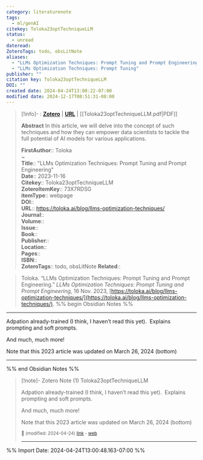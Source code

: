 ```yaml
---
category: literaturenote
tags:
  - ml/genAI
citekey: Toloka23optTechniqueLLM
status:
  - unread
dateread: 
ZoteroTags: todo, obsLitNote
aliases:
  - "LLMs Optimization Techniques: Prompt Tuning and Prompt Engineering"
  - "LLMs Optimization Techniques: Prompt Tuning"
publisher: ""
citation key: Toloka23optTechniqueLLM
DOI: ""
created date: 2024-04-24T13:00:22-07:00
modified date: 2024-12-17T08:51:31-08:00
---
```


> [!info]- : [**Zotero**](zotero://select/library/items/73X7RDSG)   | [**URL**](https://toloka.ai/blog/llms-optimization-techniques/) | [[Toloka23optTechniqueLLM.pdf|PDF]]
>
> 
> **Abstract**
> In this article, we will delve into the concept of such techniques and how they can empower data scientists to tackle the full potential of AI models for various applications.
> 
> 
> **FirstAuthor**:: Toloka  
~    
> **Title**:: "LLMs Optimization Techniques: Prompt Tuning and Prompt Engineering"  
> **Date**:: 2023-11-16  
> **Citekey**:: Toloka23optTechniqueLLM  
> **ZoteroItemKey**:: 73X7RDSG  
> **itemType**:: webpage  
> **DOI**::   
> **URL**:: https://toloka.ai/blog/llms-optimization-techniques/  
> **Journal**::   
> **Volume**::   
> **Issue**::   
> **Book**::   
> **Publisher**::   
> **Location**::    
> **Pages**::   
> **ISBN**::   
> **ZoteroTags**:: todo, obsLitNote
> **Related**:: 

> Toloka. “LLMs Optimization Techniques: Prompt Tuning and Prompt Engineering.” _LLMs Optimization Techniques: Prompt Tuning and Prompt Engineering_, 16 Nov. 2023, [https://toloka.ai/blog/llms-optimization-techniques/](https://toloka.ai/blog/llms-optimization-techniques/).
%% begin Obsidian Notes %%
___
Adpation already-trained (I think, I haven’t read this yet).  Explains prompting and soft prompts.

And much, much more!

Note that this 2023 article was updated on March 26, 2024 (bottom)
___
%% end Obsidian Notes %%

> [!note]- Zotero Note (1)
> Toloka23optTechniqueLLM
> 
> Adpation already-trained (I think, I haven’t read this yet).  Explains prompting and soft prompts.
> 
> And much, much more!
> 
> Note that this 2023 article was updated on March 26, 2024 (bottom)
> 
> <small>📝️ (modified: 2024-04-24) [link](zotero://select/library/items/LRBHLCPN) - [web](http://zotero.org/users/60638/items/LRBHLCPN)</small>
>  
> ---




%% Import Date: 2024-04-24T13:00:48.163-07:00 %%
